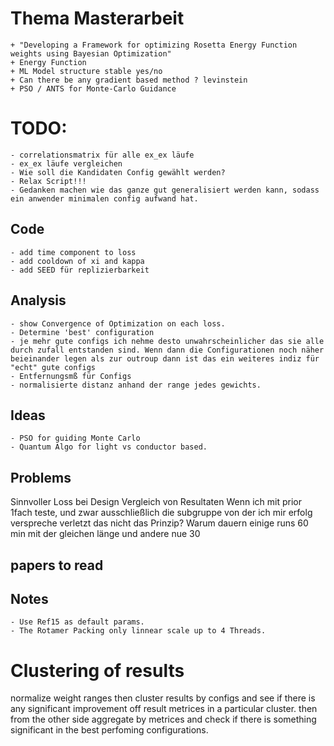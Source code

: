 # Thema Masterarbeit
    + "Developing a Framework for optimizing Rosetta Energy Function weights using Bayesian Optimization"
    + Energy Function
    + ML Model structure stable yes/no
    + Can there be any gradient based method ? levinstein
    + PSO / ANTS for Monte-Carlo Guidance


# TODO: 
    - correlationsmatrix für alle ex_ex läufe
    - ex_ex läufe vergleichen
    - Wie soll die Kandidaten Config gewählt werden?
    - Relax Script!!!
    - Gedanken machen wie das ganze gut generalisiert werden kann, sodass ein anwender minimalen config aufwand hat.
     
## Code
    - add time component to loss
    - add cooldown of xi and kappa
    - add SEED für replizierbarkeit
## Analysis
    - show Convergence of Optimization on each loss.
    - Determine 'best' configuration
    - je mehr gute configs ich nehme desto unwahrscheinlicher das sie alle durch zufall entstanden sind. Wenn dann die Configurationen noch näher beieinander legen als zur outroup dann ist das ein weiteres indiz für "echt" gute configs
    - Entfernungsmß für Configs
    - normalisierte distanz anhand der range jedes gewichts.

## Ideas
    - PSO for guiding Monte Carlo
    - Quantum Algo for light vs conductor based.

## Problems
Sinnvoller Loss bei Design
Vergleich von Resultaten
Wenn ich mit prior 1fach teste, und zwar ausschließlich die subgruppe von der ich mir erfolg verspreche verletzt das nicht das Prinzip?
Warum dauern einige runs 60 min mit der gleichen länge und andere nue 30
## papers to read


## Notes
    - Use Ref15 as default params.
    - The Rotamer Packing only linnear scale up to 4 Threads.

# Clustering of results
normalize weight ranges then cluster results by configs and see if there is any significant 
improvement off result metrices in a particular cluster. 
then from the other side aggregate by metrices and check if there is something significant in the best perfoming configurations.

